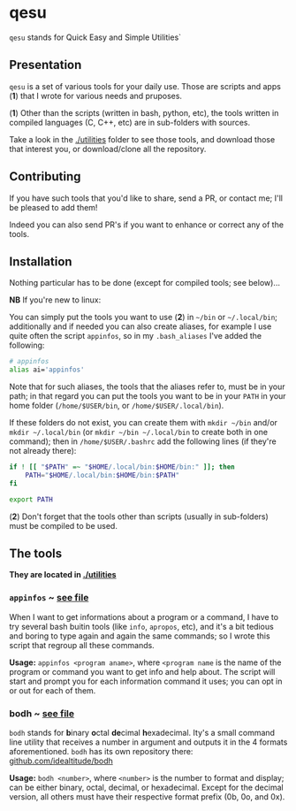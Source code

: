 # qesu

`qesu` stands for Quick Easy and Simple Utilities`

## Presentation

`qesu` is a set of various tools for your daily use. Those are scripts and apps (**1**) that I wrote for various needs and pruposes.

(**1**) Other than the scripts (written in bash, python, etc), the tools written in compiled languages (C, C++, etc) are in sub-folders with sources.

Take a look in the [./utilities](https://github.com/idealtitude/qesu/tree/main/utilities) folder to see those tools, and download those that interest you, or download/clone all the repository.

## Contributing

If you have such tools that you'd like to share, send a PR, or contact me; I'll be pleased to add them!

Indeed you can also send PR's if you want to enhance or correct any of the tools.

## Installation

Nothing particular has to be done (except for compiled tools; see below)...

**NB** If you're new to linux:

You can simply put the tools you want to use (**2**) in `~/bin` or `~/.local/bin`; additionally and if needed you can also create aliases, for example I use quite often the script `appinfos`, so in my `.bash_aliases` I've added the following:

```bash
# appinfos
alias ai='appinfos'
```

Note that for such aliases, the tools that the aliases refer to, must be in your path; in that regard you can put the tools you want to be in your `PATH` in your home folder (`/home/$USER/bin`, or `/home/$USER/.local/bin`).

If these folders do not exist, you can create them with `mkdir ~/bin` and/or `mkdir ~/.local/bin` (or `mkdir ~/bin ~/.local/bin` to create both in one command); then in `/home/$USER/.bashrc` add the following lines (if they're not already there):

```bash
if ! [[ "$PATH" =~ "$HOME/.local/bin:$HOME/bin:" ]]; then
    PATH="$HOME/.local/bin:$HOME/bin:$PATH"
fi

export PATH
```

(**2**) Don't forget that the tools other than scripts (usually in sub-folders) must be compiled to be used.

## The tools

**They are located in [./utilities](https://github.com/idealtitude/qesu/tree/main/utilities)**

### `appinfos` ~ [see file](https://github.com/idealtitude/qesu/blob/main/utilities/appinfos.sh)

When I want to get informations about a program or a command, I have to try several bash buitin tools (like `info`, `apropos`, etc), and it's a bit tedious and boring to type again and again the same commands; so I wrote this script that regroup all these commands.

**Usage:** `appinfos <program aname>`, where `<program name` is the name of the program or command you want to get info and help about.
The script will start and prompt you for each information command it uses; you can opt in or out for each of them.

### bodh ~ [see file](https://github.com/idealtitude/qesu/blob/main/utilities/bodh.py)

`bodh` stands for **b**inary **o**ctal **de**cimal **h**exadecimal. Ity's a small command line utility that receives a number in argument and outputs it in the 4 formats aforementioned.
`bodh` has its own repository there: [github.com/idealtitude/bodh](https://github.com/idealtitude/bodh)

**Usage:** `bodh <number>`, where `<number>` is the number to format and display; can be either binary, octal, decimal, or hexadecimal. Except for the decimal version, all others must have their respective format prefix (0b, 0o, and 0x).
